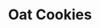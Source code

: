 ---
title: Oat Cookies
metadata:
  course: Treat
  title: Oat Cookies
  servings: '12'
ingredients:
- name: oat milk
  amount: 1 tbsp
- name: protein powder
  amount: 1 heaped tbsp
- name: melted coconut oil
  amount: 4 tbsp
- name: maple syrup
  amount: 7 tbsp
- name: cacao powder
  amount: 1 heaped tbsp
- name: baking powder
  amount: 1 tsp
- name: chocolate chips
  amount: 40 g
- name: oats
  amount: 200 g
cookware:
- name: mixing bowl
- name: lined baking tray
steps:
- description: Preheat the oven to 180C then grab a mixing bowl and mix the oats,
    cacao powder, baking powder and protein powder until they're combined.
- description: Add the maple syrup, oat milk and melted coconut oil and mix until
    well combined.
- description: Finally, add the chocolate chips and mix through.
- description: Scoop out balls of the mixture and place on a lined baking tray.
- description: Bake for 20 minutes, or until slightly golden and leave to cool before
    storing (or eating) them.

---